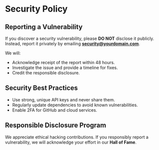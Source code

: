 # Security Policy

## Reporting a Vulnerability
If you discover a security vulnerability, please **DO NOT** disclose it publicly.  
Instead, report it privately by emailing **security@yourdomain.com**.

We will:
- Acknowledge receipt of the report within 48 hours.
- Investigate the issue and provide a timeline for fixes.
- Credit the responsible disclosure.

## Security Best Practices
- Use strong, unique API keys and never share them.
- Regularly update dependencies to avoid known vulnerabilities.
- Enable 2FA for GitHub and cloud services.

## Responsible Disclosure Program
We appreciate ethical hacking contributions. If you responsibly report a vulnerability, we will acknowledge your effort in our **Hall of Fame**.
